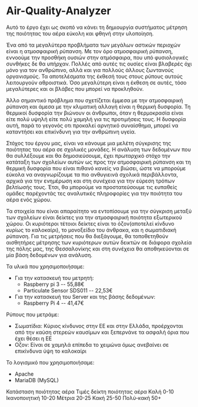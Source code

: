 # Air-Quality-Analyzer
Αυτό το έργο έχει ως σκοπό να κάνει τη δημιουργία συστήματος μέτρηση της ποιότητας του αέρα εύκολη και φθηνή στην υλοποίηση. 

Ένα από τα μεγαλύτερα προβλήματα των μεγάλων αστικών περιοχών είναι η ατμοσφαιρική ρύπανση. Με τον όρο ατμοσφαιρική ρύπανση, εννοούμε την προσθήκη ουσιών στην ατμόσφαιρα, που υπό φυσιολογικές συνθήκες δε θα υπήρχαν. Πολλές από αυτές τις ουσίες είναι βλαβερές όχι μόνο για τον ανθρώπινο, αλλά και για πολλούς άλλους ζωντανούς οργανισμούς. Τα αποτελέσματα της έκθεσή τους στους ρύπους αυτούς λειτουργούν αθροιστικά. Όσο μεγαλύτερη είναι η έκθεση σε αυτές, τόσο μεγαλύτερες και οι βλάβες που μπορεί να προκληθούν.

Άλλο σημαντικό πρόβλημα που σχετίζεται έμμεσα με την ατμοσφαιρική ρύπανση και άμεσα με την κλιματική αλλαγή είναι η θερμική δυσφορία. Τη θερμικοί δυσφορία την βιώνουν οι άνθρωποι, όταν η θερμοκρασία είναι είτε πολύ υψηλή είτε πολύ χαμηλή για τις προτιμήσεις τους. Η δυσφορία αυτή, παρά το γεγονός οτι προκαλεί αρνητικό συναίσθημα, μπορεί να καταντήσει και επικίνδυνη για την ανθρώπινη υγεία.  

Στόχος του έργου μας, είναι να κάνουμε μια μελέτη σύγκρισης της ποιότητας του αέρα σε σχολικές μονάδες. Η ανάλυση των δεδομένων που θα συλλέξουμε και θα δημοσιεύσουμε, έχει πρωταρχικό στόχο την κατάταξη των σχολείων αυτών ως προς την ατμοσφαιρική ρύπανση και τη θερμική δυσφορία που είναι πιθανό κανείς να βιώσει, ώστε να μπορούμε εύκολα να αναγνωρίζουμε τα πιο ανθυγιεινά σχολικά περιβάλλοντα, αρχικά για την ενημέρωση και στη συνέχεια για την εύρεση τρόπων βελτίωσής τους. Έτσι, θα μπορούμε να προστατεύσουμε τις ευπαθείς ομάδες παρέχοντάς τες αναλυτικές πληροφορίες για την ποιότητα του αέρα ενός χώρου.

Τα στοιχεία που είναι απαραίτητο να εντοπίσουμε για την σύγκριση μεταξύ των σχολείων είναι δείκτες για την ατμοσφαιρική ποιότητα εξωτερικού χώρου. Οι κυριότεροι τέτοιοι δείκτες είναι το όζον(αποτελεί κίνδυνο κυρίως το καλοκαίρι), το μονοξείδιο του άνθρακα, και η σωματιδιακή ρύπανση. Για τις μετρήσεις που θα διεξάγουμε, θα τοποθετηθούν αισθητήρες μέτρησης των κυριότερων αυτών δεικτών σε διάφορα σχολεία της πόλης μας, της Θεσσαλονίκης και στη συνέχεια θα αποθηκεύονται σε μία βάση δεδομένων για ανάλυση.

Τα υλικά που χρησιμοποιήσαμε: 
  * Για την κατασκευή του μετρητή:
    * Raspberry pi 3 -- 55,88€
    * Particulate Sensor SDS011 -- 22,53€
  * Για την κατασκευή του Server και της βάσης δεδομένων:
    * Raspberry Pi 4 -- 41,47€

Ρύπους που μετράμε:
  * Σωματίδια: Κύριος κίνδυνος στην ΕΕ και στην Ελλάδα, προέρχονται από την καύση στερεών καυσίμων και ξεπερνάνε τα ασφαλή όρια που έχει θέσει η ΕΕ
  * Οζον: Είναι σε χαμηλά επίπεδα το χειμώνα όμως ανεβαίνει σε επικίνδυνα ύψη το καλοκαίρι

Το λογισμικό που χρησιμοποιήσαμε:
  * Apache
  * MariaDB (MySQL)



Κατάσταση ποιότητας αέρα  Τιμές δείκτη ποιότητας αέρα
Καλή                       0-10
Ικανοποιητική             10-20
Μέτρια                    20-25
Κακή                      25-50
Πολύ-κακή                 50+




